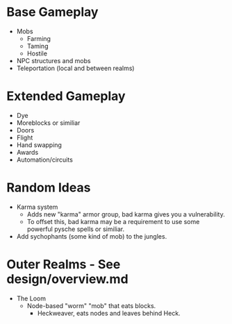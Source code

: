 # Base Gameplay
* Mobs
	* Farming
	* Taming
	* Hostile
* NPC structures and mobs
* Teleportation (local and between realms)

# Extended Gameplay
* Dye
* Moreblocks or similiar
* Doors
* Flight
* Hand swapping
* Awards
* Automation/circuits

# Random Ideas
* Karma system
	* Adds new "karma" armor group, bad karma gives you a vulnerability.
	* To offset this, bad karma may be a requirement to use some powerful pysche spells or similiar.
* Add sychophants (some kind of mob) to the jungles.

# Outer Realms - See design/overview.md
* The Loom
	* Node-based "worm" "mob" that eats blocks.
		* Heckweaver, eats nodes and leaves behind Heck.
